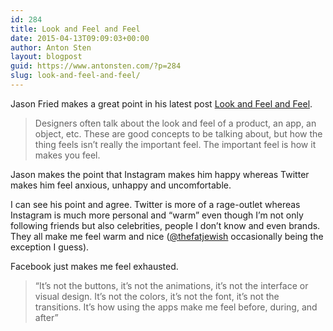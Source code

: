 ```yaml
---
id: 284
title: Look and Feel and Feel
date: 2015-04-13T09:09:03+00:00
author: Anton Sten
layout: blogpost
guid: https://www.antonsten.com/?p=284
slug: look-and-feel-and-feel/
---
```

Jason Fried makes a great point in his latest post <a href="https://signalvnoise.com/posts/3868-look-and-feel-and-feel" target="_blank">Look and Feel and Feel</a>.

> Designers often talk about the look and feel of a product, an app, an object, etc. These are good concepts to be talking about, but how the thing feels isn’t really the important feel. The important feel is how it makes you feel.

Jason makes the point that Instagram makes him happy whereas Twitter makes him feel anxious, unhappy and uncomfortable.

I can see his point and agree. Twitter is more of a rage-outlet whereas Instagram is much more personal and &#8220;warm&#8221; even though I&#8217;m not only following friends but also celebrities, people I don&#8217;t know and even brands. They all make me feel warm and nice (<a href="https://instagram.com/thefatjewish/" target="_blank">@thefatjewish</a> occasionally being the exception I guess).

Facebook just makes me feel exhausted.

> “It’s not the buttons, it’s not the animations, it’s not the interface or visual design. It’s not the colors, it’s not the font, it’s not the transitions. It’s how using the apps make me feel before, during, and after”
